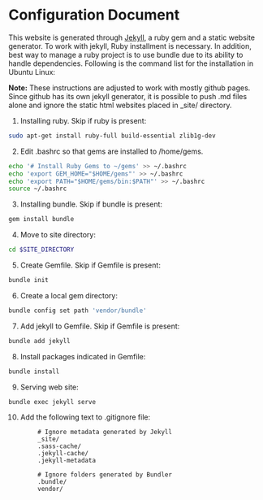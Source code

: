 # Configuration Document


This website is generated through [Jekyll](https://jekyllrb.com/), a ruby gem and a static website generator. To work with jekyll, Ruby installment is necessary. In addition, best way to manage a ruby project is to use bundle due to its ability to handle dependencies. Following is the command list for the installation in Ubuntu Linux:

**Note:** These instructions are adjusted to work with mostly github pages. Since github has its own jekyll generator, it is possible to push .md files alone and ignore the static html websites placed in _site/ directory. 

1) Installing ruby. Skip if ruby is present: 

```bash 
sudo apt-get install ruby-full build-essential zlib1g-dev
```

2) Edit .bashrc so that gems are installed to /home/gems.

```bash
echo '# Install Ruby Gems to ~/gems' >> ~/.bashrc 
echo 'export GEM_HOME="$HOME/gems"' >> ~/.bashrc
echo 'export PATH="$HOME/gems/bin:$PATH"' >> ~/.bashrc 
source ~/.bashrc 
```
3) Installing bundle. Skip if bundle is present: 

```bash
gem install bundle
```

4) Move to site directory: 

```bash
cd $SITE_DIRECTORY
```
5) Create Gemfile. Skip if Gemfile is present: 
```bash
bundle init
```
6) Create a local gem directory: 

```bash
bundle config set path 'vendor/bundle'
```
7) Add jekyll to Gemfile. Skip if Gemfile is present: 

```bash
bundle add jekyll
```
8) Install packages indicated in Gemfile: 

```bash
bundle install
```
9) Serving web site: 

```bash
bundle exec jekyll serve
```
10) Add the following text to .gitignore file: 

```
        # Ignore metadata generated by Jekyll
        _site/
        .sass-cache/
        .jekyll-cache/
        .jekyll-metadata

        # Ignore folders generated by Bundler
        .bundle/
        vendor/
```

